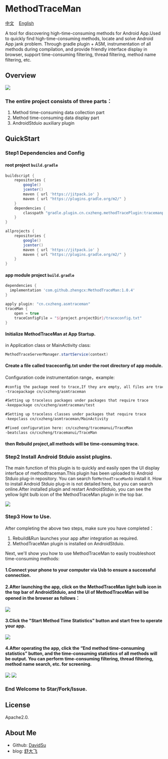 # MethodTraceMan

<p>
<a href="README.md">中文</a>&nbsp;&nbsp;&nbsp;
<a href="README_en.md">English</a>
</p>

A tool for discovering high-time-consuming methods for Android App.Used to quickly find high-time-consuming methods, locate and solve Android App jank problem. Through gradle plugin + ASM, instrumentation of all methods during compilation, and provide friendly interface display in browser, support time-consuming filtering, thread filtering, method name filtering, etc.


## Overview
<img src="methodtraceman.png" width:800 height:500/>


### The entire project consists of three parts：

1. Method time-consuming data collection part
2. Method time-consuming data display part
3. AndroidStduio auxiliary plugin

## QuickStart

### Step1 Dependencies and Config

#### root project `build.gradle`

```groovy
buildscript {
    repositories {
        google()
        jcenter()
        maven { url 'https://jitpack.io' }
        maven { url "https://plugins.gradle.org/m2/" }
    }
    dependencies {
        classpath "gradle.plugin.cn.cxzheng.methodTracePlugin:tracemanplugin:1.0.1"
    }
}

allprojects {
    repositories {
        google()
        jcenter()
        maven { url 'https://jitpack.io' }
        maven { url "https://plugins.gradle.org/m2/" }
    }
}
```

#### app module project `build.gradle`

```groovy
dependencies {
  implementation 'com.github.zhengcx:MethodTraceMan:1.0.4'
}

apply plugin: "cn.cxzheng.asmtraceman"
traceMan {
    open = true
    traceConfigFile = "${project.projectDir}/traceconfig.txt"
}
```

#### Initialize MethodTraceMan at App Startup.
in Application class or MainActivity class:
```java
MethodTraceServerManager.startService(context)
```

#### Create a file called traceconfig.txt under the root directory of app module.
Configuration code instrumentation range，example:

```txt
#config the package need to trace,If they are empty, all files are traced by default.
-tracepackage cn/cxzheng/asmtraceman

#Setting up traceless packages under packages that require trace
-keeppackage cn/cxzheng/asmtraceman/test

#Setting up traceless classes under packages that require trace
-keepclass cn/cxzheng/asmtraceman/MainActivity

#Fixed configuration here: cn/cxzheng/tracemanui/TraceMan
-beatclass cn/cxzheng/tracemanui/TraceMan
```

#### then Rebuild project,all methods will be time-consuming trace.


### Step2 Install Android Stduio assist plugins.
The main function of this plugin is to quickly and easily open the UI display interface of methodtraceman.This plugin has been uploaded to Android Stduio plug-in repository. You can search for`MethodTraceMan`to install it. How to install Android Stduio plug-in is not detailed here, but you can search online.After installed plugin and restart AndroidStduio, you can see the yellow light bulb icon of the MethodTraceMan plugin in the top bar.


<img src="aspluginicon.png" width:400 height:250/>

### Step3 How to Use.
After completing the above two steps, make sure you have completed：

1. Rebuild&Run launches your app after integration as required.
2. MethodTraceMan plugin is installed on AndroidStduio.

Next, we'll show you how to use MethodTraceMan to easily troubleshoot time-consuming methods:

#### 1.Connect your phone to your computer via Usb to ensure a successful connection.

#### 2.After launching the app, click on the MethodTraceMan light bulb icon in the top bar of AndroidStduio, and the UI of MethodTraceMan will be opened in the browser as follows：

<img src="img/startui.png" width:600 height:350/>


#### 3.Click the "Start Method Time Statistics" button and start free to operate your app.
<img src="img/startwork.png" width:600 height:350/>

#### 4.After operating the app, click the “End method time-consuming statistics” button, and the time-consuming statistics of all methods will be output. You can perform time-consuming filtering, thread filtering, method name search, etc. for screening.
<img src="img/endwork.png" width:600 height:350/>

<img src="img/result.png" width:600 height:350/>


### End Welcome to Star/Fork/Issue.

## License

Apache2.0.


## About Me

- Github: [DavidSu](https://github.com/zhengcx)
- blog: [舒大飞](https://juejin.im/user/5a6d2293518825734a74ed4c/posts)

